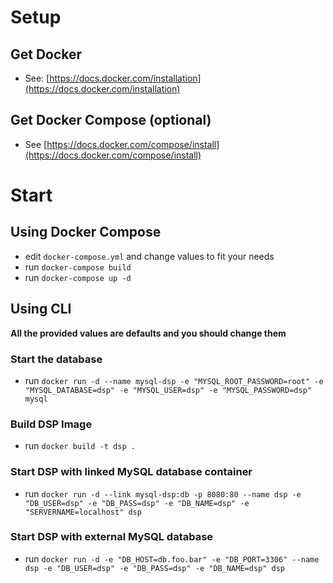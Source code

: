 # Setup
## Get Docker
- See: [https://docs.docker.com/installation](https://docs.docker.com/installation)

## Get Docker Compose (optional)
- See [https://docs.docker.com/compose/install](https://docs.docker.com/compose/install)

# Start
## Using Docker Compose
- edit `docker-compose.yml` and change values to fit your needs
- run `docker-compose build`
- run `docker-compose up -d`

## Using CLI
**All the provided values are defaults and you should change them**
### Start the database
- run `docker run -d --name mysql-dsp -e "MYSQL_ROOT_PASSWORD=root" -e "MYSQL_DATABASE=dsp" -e "MYSQL_USER=dsp" -e "MYSQL_PASSWORD=dsp" mysql`

### Build DSP Image
- run `docker build -t dsp .`

### Start DSP with linked MySQL database container
- run `docker run -d --link mysql-dsp:db -p 8080:80 --name dsp -e "DB_USER=dsp" -e "DB_PASS=dsp" -e "DB_NAME=dsp" -e "SERVERNAME=localhost" dsp`

### Start DSP with external MySQL database
- run `docker run -d -e "DB_HOST=db.foo.bar" -e "DB_PORT=3306" --name dsp -e "DB_USER=dsp" -e "DB_PASS=dsp" -e "DB_NAME=dsp" dsp`
